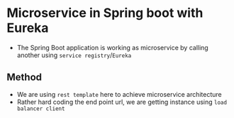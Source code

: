 # Microservice in Spring boot with Eureka
+ The Spring Boot application is working as microservice by calling another using `service registry`/`Eureka`

## Method
+ We are using `rest template` here to achieve microservice architecture
+ Rather hard coding the end point url, we are getting instance using `load balancer client`
